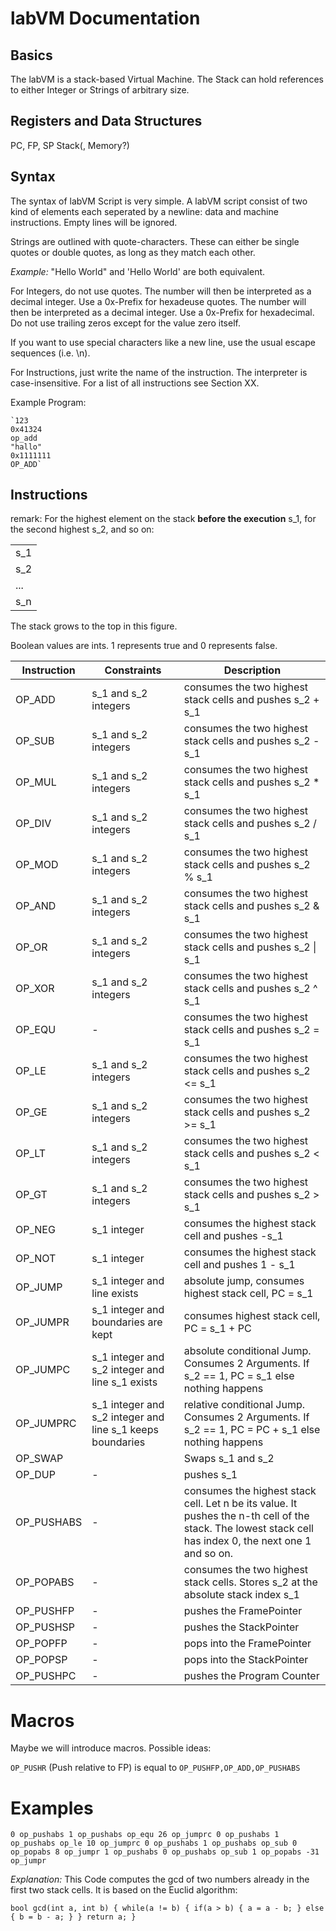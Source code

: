 # labVM Documentation 

## Basics
The labVM is a stack-based Virtual Machine. The Stack can hold references to either Integer or Strings of arbitrary size.

## Registers and Data Structures
 PC, FP, SP
 Stack(, Memory?)

## Syntax
The syntax of labVM Script is very simple. A labVM script consist of two kind of elements each seperated by a newline: data and machine instructions. Empty lines will be ignored.

Strings are outlined with quote-characters. These can either be single quotes or double quotes, as long as they match each other.

*Example:*
	"Hello World"
and
	'Hello World'
are both equivalent.

For Integers, do not use quotes. The number will then be interpreted as a decimal integer. Use a 0x-Prefix for hexadeuse quotes. The number will then be interpreted as a decimal integer. Use a 0x-Prefix for hexadecimal. Do not use trailing zeros except for the value zero itself.

If you want to use special characters like a new line, use the usual escape sequences (i.e. \n).


For Instructions, just write the name of the instruction. The interpreter is case-insensitive. For a list of all instructions see Section XX.

Example Program:

	`123
	0x41324
	op_add
	"hallo"
	0x1111111
	OP_ADD`

## Instructions
remark: For the highest element on the stack **before the execution** s_1, for the second highest s_2, and so on:

|       |
| ----- |
|  s_1  |
|  s_2  |
|  ...  |
|  s_n  |

The stack grows to the top in this figure.

Boolean values are ints. 1 represents true and 0 represents false. 


|Instruction | Constraints | Description | 
| ---------- | ----------- | ----------- |
| OP_ADD |s_1 and s_2 integers | consumes the two highest stack cells and pushes s_2 + s_1 |
| OP_SUB |s_1 and s_2 integers | consumes the two highest stack cells and pushes s_2 - s_1 |
| OP_MUL |s_1 and s_2 integers | consumes the two highest stack cells and pushes s_2 * s_1 |
| OP_DIV |s_1 and s_2 integers | consumes the two highest stack cells and pushes s_2 / s_1 |
| OP_MOD |s_1 and s_2 integers | consumes the two highest stack cells and pushes s_2 % s_1 |
| OP_AND |s_1 and s_2 integers | consumes the two highest stack cells and pushes s_2 & s_1 |
| OP_OR | s_1 and s_2 integers| consumes the two highest stack cells and pushes s_2 \| s_1 |
| OP_XOR |s_1 and s_2 integers | consumes the two highest stack cells and pushes s_2 ^ s_1 |
| OP_EQU | - | consumes the two highest stack cells and pushes s_2 = s_1 |
| OP_LE |s_1 and s_2 integers | consumes the two highest stack cells and pushes s_2 <= s_1 |
| OP_GE |s_1 and s_2 integers | consumes the two highest stack cells and pushes s_2 >= s_1 |
| OP_LT |s_1 and s_2 integers | consumes the two highest stack cells and pushes s_2 < s_1 |
| OP_GT |s_1 and s_2 integers | consumes the two highest stack cells and pushes s_2 > s_1 |
| OP_NEG |s_1 integer | consumes the highest stack cell and pushes -s_1 |
| OP_NOT |s_1 integer | consumes the highest stack cell and pushes 1 - s_1 |
| OP_JUMP | s_1 integer and line exists | absolute jump, consumes highest stack cell, PC = s_1 |
| OP_JUMPR | s_1 integer and boundaries are kept | consumes highest stack cell, PC = s_1 + PC |
| OP_JUMPC | s_1 integer and s_2 integer and line s_1 exists| absolute conditional Jump. Consumes 2 Arguments. If s_2 == 1, PC = s_1 else nothing happens | 
| OP_JUMPRC | s_1 integer and s_2 integer and line s_1 keeps boundaries | relative conditional Jump. Consumes 2 Arguments. If s_2 == 1, PC = PC + s_1 else nothing happens | 
| OP_SWAP | | Swaps s_1 and s_2|
| OP_DUP |- | pushes s_1 |
| OP_PUSHABS |- | consumes the highest stack cell. Let n be its value. It pushes the n-th cell of the stack. The lowest stack cell has index 0, the next one 1 and so on. |
| OP_POPABS  |- | consumes the two highest stack cells. Stores s_2 at the absolute stack index s_1 |
| OP_PUSHFP |- | pushes the FramePointer |
| OP_PUSHSP |- | pushes the StackPointer |
| OP_POPFP |- | pops into the FramePointer |
| OP_POPSP |- | pops into the StackPointer |
| OP_PUSHPC | - | pushes the Program Counter |

# Macros
Maybe we will introduce macros. Possible ideas:

`OP_PUSHR` (Push relative to FP) is equal to `OP_PUSHFP,OP_ADD,OP_PUSHABS`

# Examples

`
0
op_pushabs
1
op_pushabs
op_equ
26
op_jumprc
0
op_pushabs
1
op_pushabs
op_le
10
op_jumprc
0
op_pushabs
1
op_pushabs
op_sub
0
op_popabs
8
op_jumpr
1
op_pushabs
0
op_pushabs
op_sub
1
op_popabs
-31
op_jumpr
`

*Explanation:* This Code computes the gcd of two numbers already in the first two stack cells. It is based on the Euclid algorithm:

`bool gcd(int a, int b) {
    while(a != b) {
        if(a > b) {
            a = a - b;
        } else {
            b = b - a;
        }
    }
    return a;
}`
